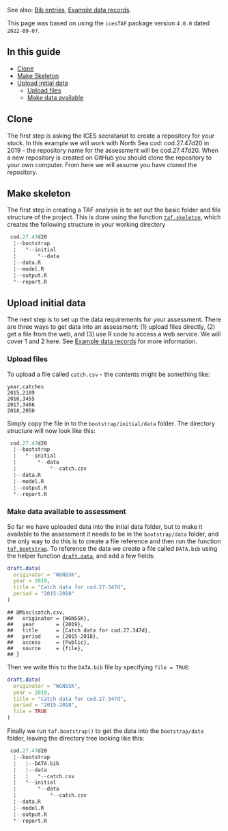 
See also: [Bib entries](Bib-entries), [Example data
records](Example-data-records).

This page was based on using the `icesTAF` package version `4.0.0` dated
`2022-09-07`.

## In this guide

  - [Clone](#clone)
  - [Make Skeleton](#make-skeleton)
  - [Upload initial data](#upload-initial-data)
      - [Upload files](#upload-files)
      - [Make data available](#make-data-available-to-assessment)

## Clone

The first step is asking the ICES secratariat to create a repository for
your stock. In this example we will work with North Sea cod:
cod.27.47d20 in 2019 - the repository name for the assessment will be
cod.27.47d20. When a new repository is created on GitHub you should
clone the repository to your own computer. From here we will assume you
have cloned the repository.

## Make skeleton

The first step in creating a TAF analysis is to set out the basic folder
and file structure of the project. This is done using the function
[`taf.skeleton`](https://rdrr.io/cran/icesTAF/man/taf.skeleton.html),
which creates the following structure in your working directory

``` r
 cod.27.47d20    
  ¦--bootstrap   
  ¦   °--initial 
  ¦       °--data
  ¦--data.R      
  ¦--model.R     
  ¦--output.R    
  °--report.R    
```

## Upload initial data

The next step is to set up the data requirements for your assessment.
There are three ways to get data into an assessment: (1) upload files
directly, (2) get a file from the web, and (3) use R code to access a
web service. We will cover 1 and 2 here. See [Example data
records](Example-data-records) for more information.

### Upload files

To upload a file called `catch.csv` - the contents might be something
like:

    year,catches
    2015,2109
    2016,3455
    2017,3466
    2018,2050

Simply copy the file in to the `bootstrap/initial/data` folder. The
directory structure will now look like this:

``` r
 cod.27.47d20             
  ¦--bootstrap            
  ¦   °--initial          
  ¦       °--data         
  ¦           °--catch.csv
  ¦--data.R               
  ¦--model.R              
  ¦--output.R             
  °--report.R             
```

### Make data available to assessment

So far we have uploaded data into the intial data folder, but to make it
available to the assessment it needs to be in the `bootstrap/data`
folder, and the only way to do this is to create a file reference and
then run the function
[`taf.bootstrap`](https://rdrr.io/cran/icesTAF/man/taf.bootstrap.html).
To reference the data we create a file called `DATA.bib` using the
helper function
[`draft.data`](https://rdrr.io/cran/icesTAF/man/draft.data.html), and
add a few fields:

``` r
draft.data(
  originator = "WGNSSK",
  year = 2019,
  title = "Catch data for cod.27.347d",
  period = "2015-2018"
)
```

    ## @Misc{catch.csv,
    ##   originator = {WGNSSK},
    ##   year       = {2019},
    ##   title      = {Catch data for cod.27.347d},
    ##   period     = {2015-2018},
    ##   access     = {Public},
    ##   source     = {file},
    ## }

Then we write this to the `DATA.bib` file by specifying `file = TRUE`:

``` r
draft.data(
  originator = "WGNSSK",
  year = 2019,
  title = "Catch data for cod.27.347d",
  period = "2015-2018",
  file = TRUE
)
```

Finally we run `taf.bootstrap()` to get the data into the
`bootstrap/data` folder, leaving the directory tree looking like this:

``` r
 cod.27.47d20             
  ¦--bootstrap            
  ¦   ¦--DATA.bib         
  ¦   ¦--data             
  ¦   ¦   °--catch.csv    
  ¦   °--initial          
  ¦       °--data         
  ¦           °--catch.csv
  ¦--data.R               
  ¦--model.R              
  ¦--output.R             
  °--report.R             
```
